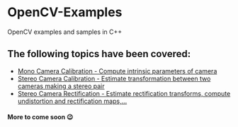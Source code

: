 # OpenCV-Examples
OpenCV examples and samples in C++

## The following topics have been covered:
* [Mono Camera Calibration - Compute intrinsic parameters of camera](https://github.com/aaronboda24/OpenCV-Examples/tree/master/MonoCalibration)
* [Stereo Camera Calibration - Estimate transformation between two cameras making a stereo pair](https://github.com/aaronboda24/OpenCV-Examples/tree/master/StereoCalibration)
* [Stereo Camera Rectification - Estimate rectification transforms, compute undistortion and rectification maps,...](https://github.com/aaronboda24/OpenCV-Examples/tree/master/StereoRectify)

#### More to come soon :wink:
